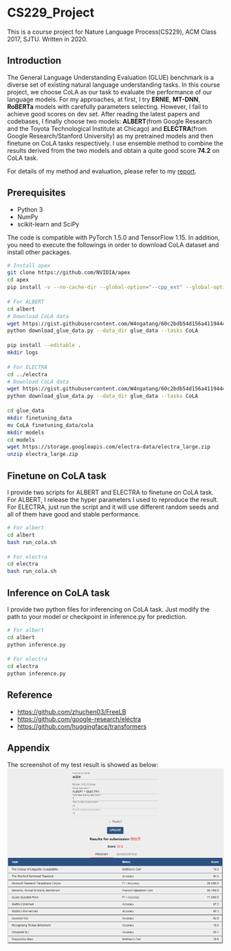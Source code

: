 # CS229_Project
This is a course project for Nature Language Process(CS229), ACM Class 2017, SJTU. Written in 2020.

## Introduction
The General Language Understanding Evaluation (GLUE) benchmark is a diverse set of existing natural language understanding tasks. In this course project, we choose CoLA as our task to evaluate the performance of our language models. For my approaches, at first, I try **ERNIE**, **MT-DNN**, **RoBERTa** models with carefully parameters selecting. However, I fail to achieve good scores on dev set. After reading the latest papers and codebases, I finally choose two models: **ALBERT**(from Google Research and the Toyota Technological Institute at Chicago) and **ELECTRA**(from Google Research/Stanford University) as my pretrained models and then finetune on CoLA tasks respectively. I use ensemble method to combine the results derived from the two models and obtain a quite good score **74.2** on CoLA task.

For details of my method and evaluation, please refer to my [report](doc/report.pdf).

## Prerequisites
* Python 3
* NumPy
* scikit-learn and SciPy

The code is compatible with PyTorch 1.5.0 and TensorFlow 1.15. In addition, you need to execute the followings in order to download CoLA dataset and install other packages.

```bash
# Install apex
git clone https://github.com/NVIDIA/apex
cd apex
pip install -v --no-cache-dir --global-option="--cpp_ext" --global-option="--cuda_ext" ./

# For ALBERT
cd albert
# Download CoLA data
wget https://gist.githubusercontent.com/W4ngatang/60c2bdb54d156a41194446737ce03e2e/raw/17b8dd0d724281ed7c3b2aeeda662b92809aadd5/download_glue_data.py
python download_glue_data.py --data_dir glue_data --tasks CoLA

pip install --editable .
mkdir logs

# For ELECTRA
cd ../electra
# Download CoLA data
wget https://gist.githubusercontent.com/W4ngatang/60c2bdb54d156a41194446737ce03e2e/raw/17b8dd0d724281ed7c3b2aeeda662b92809aadd5/download_glue_data.py
python download_glue_data.py --data_dir glue_data --tasks CoLA

cd glue_data
mkdir finetuning_data
mv CoLA finetuning_data/cola
mkdir models
cd models
wget https://storage.googleapis.com/electra-data/electra_large.zip
unzip electra_large.zip

```

## Finetune on CoLA task
I provide two scripts for ALBERT and ELECTRA to finetune on CoLA task. For ALBERT, I release the hyper parameters I used to reproduce the result. For ELECTRA, just run the script and it will use different random seeds and all of them have good and stable performance.
```bash
# For albert
cd albert
bash run_cola.sh

# For electra
cd electra
bash run_cola.sh

```
## Inference on CoLA task
I provide two python files for inferencing on CoLA task. Just modify the path to your model or checkpoint in inference.py for prediction.
```bash
# For albert
cd albert
python inference.py

# For electra
cd electra
python inference.py

```
## Reference
* https://github.com/zhuchen03/FreeLB
* https://github.com/google-research/electra
* https://github.com/huggingface/transformers

## Appendix
The screenshot of my test result is showed as below:
![Result](img/result.png)




